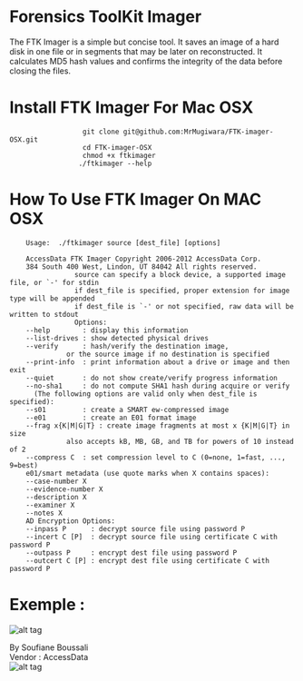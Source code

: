 # Forensics ToolKit Imager
The FTK Imager is a simple but concise tool. It saves an image of a hard disk in one file or in segments that may be later on reconstructed. It calculates MD5 hash values and confirms the integrity of the data before closing the files.

# Install FTK Imager For Mac OSX

                      git clone git@github.com:MrMugiwara/FTK-imager-OSX.git
                      cd FTK-imager-OSX
                      chmod +x ftkimager
                     ./ftkimager --help

# How To Use FTK Imager On MAC OSX

        Usage:  ./ftkimager source [dest_file] [options]

        AccessData FTK Imager Copyright 2006-2012 AccessData Corp.
        384 South 400 West, Lindon, UT 84042 All rights reserved.
                    source can specify a block device, a supported image file, or `-' for stdin
                    if dest_file is specified, proper extension for image type will be appended
                    if dest_file is `-' or not specified, raw data will be written to stdout
                    Options:
        --help        : display this information
        --list-drives : show detected physical drives
        --verify      : hash/verify the destination image,
                  or the source image if no destination is specified
        --print-info  : print information about a drive or image and then exit
        --quiet       : do not show create/verify progress information
        --no-sha1     : do not compute SHA1 hash during acquire or verify
          (The following options are valid only when dest_file is specified):
        --s01         : create a SMART ew-compressed image
        --e01         : create an E01 format image
        --frag x{K|M|G|T} : create image fragments at most x {K|M|G|T} in size
                  also accepts kB, MB, GB, and TB for powers of 10 instead of 2
        --compress C  : set compression level to C (0=none, 1=fast, ..., 9=best)
        e01/smart metadata (use quote marks when X contains spaces):
        --case-number X
        --evidence-number X
        --description X
        --examiner X
        --notes X
        AD Encryption Options:
        --inpass P      : decrypt source file using password P
        --incert C [P]  : decrypt source file using certificate C with password P
        --outpass P     : encrypt dest file using password P
        --outcert C [P] : encrypt dest file using certificate C with password P
# Exemple :
  ![alt tag](https://github.com/MrMugiwara/FTK-imager-OSX/blob/master/ftk.png)

By Soufiane Boussali<br>
Vendor : AccessData<br>
 ![alt tag](https://github.com/MrMugiwara/FTK-imager-OSX/blob/master/accessdata.gif)

